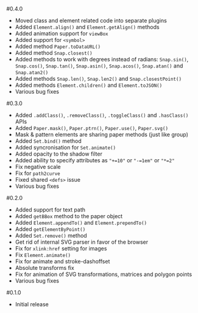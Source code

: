 #0.4.0

* Moved class and element related code into separate plugins
* Added `Element.align()` and `Element.getAlign()` methods
* Added animation support for `viewBox`
* Added support for `<symbol>`
* Added method `Paper.toDataURL()`
* Added method `Snap.closest()`
* Added methods to work with degrees instead of radians: `Snap.sin()`, `Snap.cos()`, `Snap.tan()`, `Snap.asin()`, `Snap.acos()`, `Snap.atan()` and `Snap.atan2()`
* Added methods `Snap.len()`, `Snap.len2()` and `Snap.closestPoint()`
* Added methods `Element.children()` and `Element.toJSON()`
* Various bug fixes

#0.3.0

* Added `.addClass()`, `.removeClass()`, `.toggleClass()` and `.hasClass()` APIs
* Added `Paper.mask()`, `Paper.ptrn()`, `Paper.use()`, `Paper.svg()`
* Mask & pattern elements are sharing paper methods (just like group)
* Added `Set.bind()` method
* Added syncronisation for `Set.animate()`
* Added opacity to the shadow filter
* Added ability to specify attributes as `"+=10"` or `"-=1em"` or `"*=2"`
* Fix negative scale
* Fix for `path2curve`
* Fixed shared `<defs>` issue
* Various bug fixes

#0.2.0

* Added support for text path
* Added `getBBox` method to the paper object
* Added `Element.appendTo()` and `Element.prependTo()`
* Added `getElementByPoint()`
* Added `Set.remove()` method
* Get rid of internal SVG parser in favor of the browser
* Fix for `xlink:href` setting for images
* Fix `Element.animate()`
* Fix for animate and stroke-dashoffset 
* Absolute transforms fix
* Fix for animation of SVG transformations, matrices and polygon points
* Various bug fixes

#0.1.0

* Initial release
